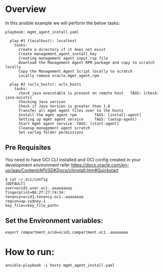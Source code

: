 # Overview

In this ansible example we will perform the below tasks:

```
playbook: mgmt_agent_install.yaml

  play #1 (localhost): localhost        
    tasks:
      Create a directory if it does not exist   
      Create management_agent_install_key       
      Creating management agent input.rsp file  
      Download the Management Agent RPM package and copy to scratch locally    
      Copy the Management Agent Script locally to scratch       
      Locally remove oracle.mgmt_agent.rpm    

  play #2 (ocls_hosts): ocls_hosts     
    tasks:
      check java executable is present on remote host   TAGS: [check-java-exists] 
      Checking Java version    
      Check if Java Version is greater than 1.8 
      Transfer all mgmt agent files over to the hosts  
      Install the mgmt agent rpm        TAGS: [install-agent]
      Setting up mgmt agent service     TAGS: [setup-agent]
      Start mgmt agent service  TAGS: [start-agent]
      Cleanup management agent scratch  
      Set varlog folder permissions   
```

## Pre Requisites
You need to have OCI CLI installed and OCI config created in your development environment refer https://docs.oracle.com/en-us/iaas/Content/API/SDKDocs/cliinstall.htm#Quickstart

```
$ cat ~/.oci/config
[DEFAULT]
user=ocid1.user.oc1..aaaaaaaay
fingerprint=06:2f:27:74:34:
tenancy=ocid1.tenancy.oc1..aaaaaaaa
region=ap-sydney-1
key_file=<key_file_path>
```
## Set the Environment variables:

```
export compartment_ocid=ocid1.compartment.oc1..aaaaaaaa 
```
# How to run:
```
ansible-playbook -i hosts mgmt_agent_install.yaml
```

